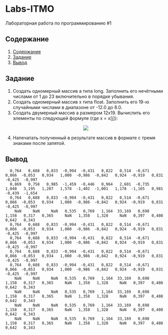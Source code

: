# Labs-ITMO
Лабораторная работа по программированию #1 

## Содержание

1. [Содержание](#содержание)
1. [Задание](#задание)
1. [Вывод ](#вывод)

## Задание

1. Создать одномерный массив a типа long. Заполнить его нечётными числами от 1 до 23 включительно в порядке убывания.
2. Создать одномерный массив x типа float. Заполнить его 19-ю случайными числами в диапазоне от -12.0 до 8.0.
3. Создать двумерный массив a размером 12x19. Вычислить его элементы по следующей формуле (где x = x[j]):



<p align="center">
    <img src = "https://user-images.githubusercontent.com/72164287/133395790-6082f12c-af4b-40c6-903e-b42e3a7f7651.png"/>
</p>


4. Напечатать полученный в результате массив в формате с тремя знаками после запятой.
## Вывод 

```
  0,764   0,688   0,833  -0,994  -0,431   0,822   0,514  -0,671   0,866  -0,053   0,934   1,000  -0,986  -0,842   0,924  -0,919   0,831  -0,425  -0,997 
  0,869   0,758   0,985  -1,459  -0,446   0,964   2,601  -0,735   1,048   3,195   1,207   1,578  -1,402  -1,001   1,178  -1,165   0,981  -0,439  -1,654 
  0,764   0,688   0,833  -0,994  -0,431   0,822   0,514  -0,671   0,866  -0,053   0,934   1,000  -0,986  -0,842   0,924  -0,919   0,831  -0,425  -0,997 
    NaN     NaN     NaN   0,535   0,769   1,164  33,169   0,698   1,158   0,317   0,365     NaN   1,358   1,328     NaN   0,397   0,408   0,642   0,343 
  0,764   0,688   0,833  -0,994  -0,431   0,822   0,514  -0,671   0,866  -0,053   0,934   1,000  -0,986  -0,842   0,924  -0,919   0,831  -0,425  -0,997 
  0,764   0,688   0,833  -0,994  -0,431   0,822   0,514  -0,671   0,866  -0,053   0,934   1,000  -0,986  -0,842   0,924  -0,919   0,831  -0,425  -0,997 
  0,764   0,688   0,833  -0,994  -0,431   0,822   0,514  -0,671   0,866  -0,053   0,934   1,000  -0,986  -0,842   0,924  -0,919   0,831  -0,425  -0,997 
  0,764   0,688   0,833  -0,994  -0,431   0,822   0,514  -0,671   0,866  -0,053   0,934   1,000  -0,986  -0,842   0,924  -0,919   0,831  -0,425  -0,997 
    NaN     NaN     NaN   0,535   0,769   1,164  33,169   0,698   1,158   0,317   0,365     NaN   1,358   1,328     NaN   0,397   0,408   0,642   0,343 
    NaN     NaN     NaN   0,535   0,769   1,164  33,169   0,698   1,158   0,317   0,365     NaN   1,358   1,328     NaN   0,397   0,408   0,642   0,343 
    NaN     NaN     NaN   0,535   0,769   1,164  33,169   0,698   1,158   0,317   0,365     NaN   1,358   1,328     NaN   0,397   0,408   0,642   0,343 
    NaN     NaN     NaN   0,535   0,769   1,164  33,169   0,698   1,158   0,317   0,365     NaN   1,358   1,328     NaN   0,397   0,408   0,642   0,343 

```



